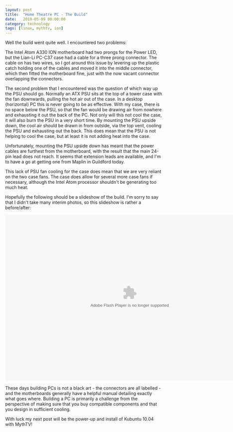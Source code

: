 ```yaml
---
layout: post
title:  "Home Theatre PC - The Build"
date:   2010-05-09 00:00:00
category: technology
tags: [linux, mythtv, ion]
---
```


Well the build went quite well. I encountered two problems:

The Intel Atom A330 ION motherboard had two prongs for the Power LED, but the Lian-Li PC-C37 case had a cable for a three prong connector.  The cable on has two wires, so I got around this issue by levering up the plastic catch holding one of the cables and moved it into the middle connector, which then fitted the motherboard fine, just with the now vacant connector overlapping the connectors.

<!--more-->

The second problem that I encountered was the question of which way up the PSU should go.  Normally an ATX PSU sits at the top of a tower case with the fan downwards, pulling the hot air out of the case.  In a desktop (horizontal) PC this is never going to be as effective.  With my case, there is no space below the PSU, so that the fan would be drawing air from nowhere and exhausting it out the back of the PC.  Not only will this not cool the case, it will also burn the PSU in a very short time.  By mounting the PSU upside down, the cool air should be drawn in from outside, via the top vent, cooling the PSU and exhausting out the back.  This does mean that the PSU is not helping to cool the case, but at least it is not adding heat into the case.

Unfortunately, mounting the PSU upside down has meant that the power cables are furthest from the motherboard, with the result that the main 24-pin lead does not reach.  It seems that extension leads are available, and I'm to have a go at getting one from Maplin in Guildford today.

This lack of PSU fan cooling for the case does mean that we are very reliant on the two case fans.  The case does allow for several more case fans if necessary, although the Intel Atom processor shouldn't be generating too much heat.

Hopefully the following should be a slideshow of the build.  I'm sorry to say that I didn't take many interim photos, so this slideshow is rather a before/after:

<embed type="application/x-shockwave-flash" src="http://picasaweb.google.com/s/c/bin/slideshow.swf" width="800" height="533" flashvars="host=picasaweb.google.com&captions=1&hl=en_US&feat=flashalbum&interval=8&RGB=0x000000&feed=http%3A%2F%2Fpicasaweb.google.com%2Fdata%2Ffeed%2Fapi%2Fuser%2Fchrisjrob%2Falbumid%2F5469200580828386401%3Falt%3Drss%26kind%3Dphoto%26hl%3Den_US" pluginspage="http://www.macromedia.com/go/getflashplayer">

These days building PCs is not a black art - the connectors are all labelled - and the motherboards generally have a helpful manual detailing exactly what goes where.  Building a PC is primarily a challenge from the perspective of making sure that you buy compatible components and that you design in sufficient cooling.

With luck my next post will be the power-up and install of Kubuntu 10.04 with MythTV!

